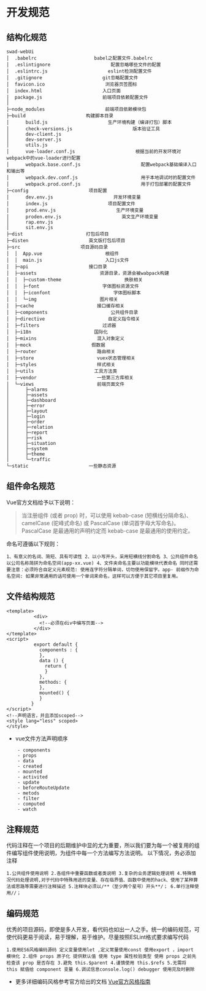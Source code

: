 
# 开发规范

## 结构化规范

```
swad-webUi
│  .babelrc                     babel之配置文件.babelrc
│  .eslintignore                      配置忽略哪些文件的配置
│  .eslintrc.js                      eslint检测配置文件
│  .gitignore                      git忽略配置文件
│  favicon.ico                      浏览器页签图标
│  index.html                      入口页面
│  package.js                      前端项目依赖配置文件
│
├─node_modules                      前端项目依赖模块包
├─build                      构建脚本目录
│      build.js                      生产环境构建（编译打包）脚本
│      check-versions.js                      版本验证工具
│      dev-client.js
│      dev-server.js
│      utils.js
│      vue-loader.conf.js                      根据当前的开发环境对webpack中的vue-loader进行配置
│      webpack.base.conf.js                      配置webpack基础编译入口和输出等
│      webpack.dev.conf.js                       用于本地调试时的配置文件
│      webpack.prod.conf.js                      用于打包部署的配置文件
├─config                      项目配置
│      dev.env.js                      开发环境变量
│      index.js                      项目配置文件
│      prod.env.js                      生产环境变量
│      proden.env.js                      英文生产环境变量
│      rap.env.js
│      sit.env.js
├─dist                       打包后项目
├─disten                      英文版打包后项目
├─src                      项目源码目录
│  │  App.vue                       根组件
│  │  main.js                       入口js文件
│  ├─api                      接口目录
│  ├─assets                       资源目录，资源会被wabpack构建
│  │  ├─custom-theme                       换肤相关
│  │  ├─font                       字体图标资源文件
│  │  ├─iconfont                       字体图标脚本
│  │  └─img                       图片相关
│  ├─cache                       接口缓存相关
│  ├─components                       公共组件目录
│  ├─directive                       自定义指令相关
│  ├─filters                       过滤器
│  ├─i18n                       国际化
│  ├─mixins                      混入对象定义
│  ├─mock                      假数据
│  ├─router                      路由相关
│  ├─store                       vuex状态管理相关
│  ├─styles                      样式相关
│  ├─utils                      工具方法类
│  ├─vendor                      一些第三方库相关
│  └─views                       前端页面文件
│      ├─alarms
│      ├─assets
│      ├─dashboard
│      ├─error
│      ├─layout
│      ├─login
│      ├─order
│      ├─relation
│      ├─report
│      ├─risk
│      ├─situation
│      ├─system
│      ├─theme
│      └─traffic
└─static                      一些静态资源

```

## 组件命名规范
Vue官方文档给予以下说明：
> 当注册组件 (或者 prop) 时，可以使用 kebab-case (短横线分隔命名)、camelCase (驼峰式命名) 或 PascalCase (单词首字母大写命名)。
 PascalCase 是最通用的声明约定而 kebab-case 是最通用的使用约定。

 命名可遵循以下规则：

`
1、有意义的名词、简短、具有可读性
 2、以小写开头，采用短横线分割命名
 3、公共组件命名以公司名称简拼为命名空间(app-xx.vue)
 4、文件夹命名主要以功能模块代表命名
同时还需要注意：必须符合自定义元素规范: 使用连字符分隔单词，切勿使用保留字。app- 前缀作为命名空间: 如果非常通用的话可使用一个单词来命名，这样可以方便于其它项目里复用。
`

## 文件结构规范

``` Vue
<template>
          <div>
            <!--必须在div中编写页面-->
          </div>
</template>
<script>
          export default {
            components : {
            },
            data () {
              return {
              }
            },
            methods: {
            },
            mounted() {
            }
         }
</script>
<!--声明语言，并且添加scoped-->
<style lang="less" scoped>
</style>
```

- vue文件方法声明顺序

```script
    - components
    - props
    - data
    - created
    - mounted
    - activited
    - update
    - beforeRouteUpdate
    - metods
    - filter
    - computed
    - watch
```


## 注释规范

代码注释在一个项目的后期维护中显的尤为重要，所以我们要为每一个被复用的组件编写组件使用说明，为组件中每一个方法编写方法说明。
以下情况，务必添加注释

`
1.公共组件使用说明
 2.各组件中重要函数或者类说明
 3.复杂的业务逻辑处理说明
 4.特殊情况代码处理说明,对于代码中特殊用途的变量、存在临界值、函数中使用的hack、使用了某种算法或思路等需要进行注释描述
 5.注释块必须以/**（至少两个星号）开头**/；
 6.单行注释使用//；
`

## 编码规范

优秀的项目源码，即使是多人开发，看代码也如出一人之手。统一的编码规范，可使代码更易于阅读，易于理解，易于维护。尽量按照ESLint格式要求编写代码

`
    1.使用ES6风格编码源码
        定义变量使用let ,定义常量使用const
        使用export ，import 模块化
 2.组件 props 原子化
        提供默认值
        使用 type 属性校验类型
        使用 props 之前先检查该 prop 是否存在
 3.避免 this.$parent
 4.谨慎使用 this.$refs
 5.无需将 this 赋值给 component 变量
 6.调试信息console.log() debugger 使用完及时删除
`

- 更多详细编码风格参考官方给出的文档
[Vue官方风格指南](https://cn.vuejs.org/v2/style-guide/#%E8%A7%84%E5%88%99%E5%BD%92%E7%B1%BB)

